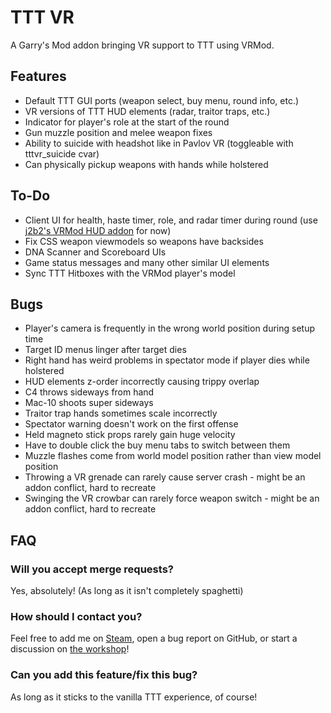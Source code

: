 TTT VR
====================

A Garry's Mod addon bringing VR support to TTT using VRMod.

## Features ##

- Default TTT GUI ports (weapon select, buy menu, round info, etc.)
- VR versions of TTT HUD elements (radar, traitor traps, etc.)
- Indicator for player's role at the start of the round
- Gun muzzle position and melee weapon fixes
- Ability to suicide with headshot like in Pavlov VR (toggleable with tttvr_suicide cvar)
- Can physically pickup weapons with hands while holstered

## To-Do ##

- Client UI for health, haste timer, role, and radar timer during round (use [j2b2's VRMod HUD addon](https://steamcommunity.com/sharedfiles/filedetails/?id=1937891124) for now)
- Fix CSS weapon viewmodels so weapons have backsides
- DNA Scanner and Scoreboard UIs
- Game status messages and many other similar UI elements
- Sync TTT Hitboxes with the VRMod player's model

## Bugs ##

- Player's camera is frequently in the wrong world position during setup time
- Target ID menus linger after target dies
- Right hand has weird problems in spectator mode if player dies while holstered
- HUD elements z-order incorrectly causing trippy overlap
- C4 throws sideways from hand
- Mac-10 shoots super sideways
- Traitor trap hands sometimes scale incorrectly
- Spectator warning doesn't work on the first offense
- Held magneto stick props rarely gain huge velocity
- Have to double click the buy menu tabs to switch between them
- Muzzle flashes come from world model position rather than view model position
- Throwing a VR grenade can rarely cause server crash - might be an addon conflict, hard to recreate
- Swinging the VR crowbar can rarely force weapon switch - might be an addon conflict, hard to recreate

## FAQ ##

### Will you accept merge requests? ###
Yes, absolutely! (As long as it isn't completely spaghetti)

### How should I contact you? ###
Feel free to add me on [Steam](https://steamcommunity.com/profiles/76561198079528240), open a bug report on GitHub, or start a discussion on [the workshop](https://steamcommunity.com/sharedfiles/filedetails/discussions/2129490712)!

### Can you add this feature/fix this bug? ###
As long as it sticks to the vanilla TTT experience, of course!